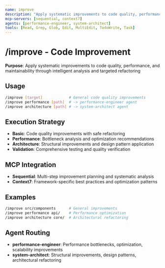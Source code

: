 ```yaml
---
name: improve
description: "Apply systematic improvements to code quality, performance, and maintainability"
mcp-servers: [sequential, context7]
agents: [performance-engineer, system-architect]
tools: [Read, Grep, Glob, Edit, MultiEdit, TodoWrite, Task]
---
```


# /improve - Code Improvement

**Purpose**: Apply systematic improvements to code quality, performance, and maintainability through intelligent analysis and targeted refactoring

## Usage

```bash
/improve [target]            # General code quality improvements
/improve performance [path]  # -> performance-engineer agent
/improve architecture [path] # -> system-architect agent
```

## Execution Strategy

- **Basic**: Code quality improvements with safe refactoring
- **Performance**: Bottleneck analysis and optimization recommendations
- **Architecture**: Structural improvements and design pattern application
- **Validation**: Comprehensive testing and quality verification

## MCP Integration

- **Sequential**: Multi-step improvement planning and systematic analysis
- **Context7**: Framework-specific best practices and optimization patterns

## Examples

```bash
/improve src/components      # General improvements
/improve performance api/    # Performance optimization
/improve architecture core/  # Architectural refactoring
```

## Agent Routing

- **performance-engineer**: Performance bottlenecks, optimization, scalability improvements
- **system-architect**: Structural improvements, design patterns, architectural refactoring
